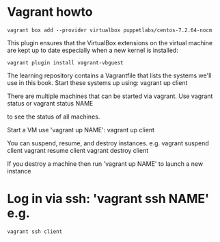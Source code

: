 # Vagrant howto

    vagrant box add --provider virtualbox puppetlabs/centos-7.2.64-nocm

This plugin ensures that the VirtualBox extensions on the virtual machine are kept up to date especially when a new kernel is installed:

    vagrant plugin install vagrant-vbguest

The learning repository contains a Vagrantfile that lists the systems we'll use in this book. Start these systems up using:
    vagrant up client

There are multiple machines that can be started via vagrant. Use
vagrant status
or
vagrant status NAME

to see the status of all machines.

Start a VM use 'vagrant up NAME':
    vagrant up client

You can suspend, resume, and destroy instances. e.g.
    vagrant suspend client
    vagrant resume client
    vagrant destroy client

If you destroy a machine then run 'vagrant up NAME' to launch a new instance

# Log in via ssh: 'vagrant ssh NAME' e.g.
    vagrant ssh client

